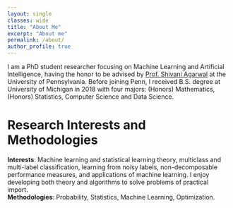 ```yaml
---
layout: single
classes: wide
title: "About Me"
excerpt: "About me"
permalink: /about/
author_profile: true
---
```


I am a PhD student researcher focusing on Machine Learning and Artificial Intelligence, having the honor to be advised by <a href="https://directory.seas.upenn.edu/shivani-agarwal/" target="_blank">Prof. Shivani Agarwal</a> at the University of Pennsylvania. Before joining Penn, I received B.S. degree at University of Michigan in 2018 with four majors: (Honors) Mathematics, (Honors) Statistics, Computer Science and Data Science.

Research Interests and Methodologies
======
**Interests**: Machine learning and statistical learning theory, multiclass and multi-label classification, learning from noisy labels, non-decomposable performance measures, and applications of machine learning. I enjoy developing both theory and algorithms to solve problems of practical import.<br>
**Methodologies**:  Probability, Statistics, Machine Learning, Optimization.
